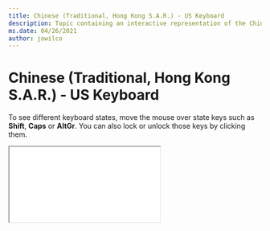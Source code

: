 ```yaml
--- 
title: Chinese (Traditional, Hong Kong S.A.R.) - US Keyboard 
description: Topic containing an interactive representation of the Chinese (Traditional, Hong Kong S.A.R.) - US Keyboard 
ms.date: 04/26/2021 
author: jowilco 
--- 
```

 
# Chinese (Traditional, Hong Kong S.A.R.) - US Keyboard 
 
To see different keyboard states, move the mouse over state keys such as **Shift**, **Caps** or **AltGr**. You can also lock or unlock those keys by clicking them. 
 
<iframe src="kbdus_5.html"></iframe> 
